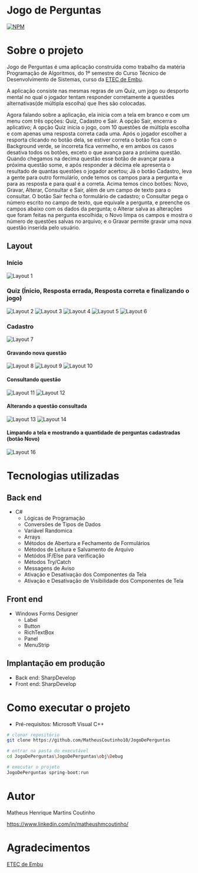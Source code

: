 # Jogo de Perguntas
[![NPM](https://img.shields.io/npm/l/react)](https://github.com/MatheusCoutinho10/JogoDePerguntas/blob/master/LICENSE) 

# Sobre o projeto

Jogo de Perguntas é uma aplicação construída como trabalho da matéria Programação de Algoritmos, do 1º semestre do Curso Técnico de Desenvolvimento de Sistemas, curso da [ETEC de Embu](https://www.etecdeembu.com.br/ "Site da ETEC de Embu").

A aplicação consiste nas mesmas regras de um Quiz, um jogo ou desporto mental no qual o jogador tentam responder corretamente a questões alternativas(de múltipla escolha) que lhes são colocadas.

Agora falando sobre a aplicação, ela inicia com a tela em branco e com um menu com três opções: Quiz, Cadastro e Sair. A opção Sair, encerra o aplicativo; A opção Quiz inicia o jogo, com 10 questões de múltipla escolha e com apenas uma resposta correta cada uma. Após o jogador escolher a resporta clicando no botão dela, se estiver correta o botão fica com o Background verde, se incorreta fica vermelho, e em ambos os casos desativa todos os botões, exceto o que avança para a próxima questão. Quando chegamos na decima questão esse botão de avançar para a próxima questão some, e após responder a décima ele apresenta o resultado de quantas questões o jogador acertou; Já o botão Cadastro, leva a gente para outro formulário, onde temos os campos para a pergunta e para as resposta e para qual é a correta. Acima temos cinco botôes: Novo, Gravar, Alterar, Consultar e Sair, além de um campo de texto para o consultar. O botão Sair fecha o formulário de cadastro; o Consultar pega o número escrito no campo de texto, que equivale a pergunta, e preenche os campos abaixo com os dados da pergunta; o Alterar salva as alterações que foram feitas na pergunta escolhida; o Novo limpa os campos e mostra o número de questões salvas no arquivo; e o Gravar permite gravar uma nova questão inserida pelo usuário.

## Layout
### Início
![Layout 1](https://github.com/MatheusCoutinho10/JogoDePerguntas/blob/master/Assets/JogoDePerguntas01.JPG)

### Quiz (Ínicio, Resposta errada, Resposta correta e finalizando o jogo)
![Layout 2](https://github.com/MatheusCoutinho10/JogoDePerguntas/blob/master/Assets/JogoDePerguntas02.JPG) ![Layout 3](https://github.com/MatheusCoutinho10/JogoDePerguntas/blob/master/Assets/JogoDePerguntas03.JPG) ![Layout 4](https://github.com/MatheusCoutinho10/JogoDePerguntas/blob/master/Assets/JogoDePerguntas04.JPG) ![Layout 5](https://github.com/MatheusCoutinho10/JogoDePerguntas/blob/master/Assets/JogoDePerguntas05.JPG) ![Layout 6](https://github.com/MatheusCoutinho10/JogoDePerguntas/blob/master/Assets/JogoDePerguntas06.JPG)

### Cadastro
![Layout 7](https://github.com/MatheusCoutinho10/JogoDePerguntas/blob/master/Assets/JogoDePerguntas07.JPG)

#### Gravando nova questão
![Layout 8](https://github.com/MatheusCoutinho10/JogoDePerguntas/blob/master/Assets/JogoDePerguntas08.JPG) ![Layout 9](https://github.com/MatheusCoutinho10/JogoDePerguntas/blob/master/Assets/JogoDePerguntas09.JPG) ![Layout 10](https://github.com/MatheusCoutinho10/JogoDePerguntas/blob/master/Assets/JogoDePerguntas10.JPG)

#### Consultando questão
![Layout 11](https://github.com/MatheusCoutinho10/JogoDePerguntas/blob/master/Assets/JogoDePerguntas11.JPG) ![Layout 12](https://github.com/MatheusCoutinho10/JogoDePerguntas/blob/master/Assets/JogoDePerguntas12.JPG)

#### Alterando a questão consultada
![Layout 13](https://github.com/MatheusCoutinho10/JogoDePerguntas/blob/master/Assets/JogoDePerguntas13.JPG) ![Layout 14](https://github.com/MatheusCoutinho10/JogoDePerguntas/blob/master/Assets/JogoDePerguntas14.JPG)

#### Limpando a tela e mostrando a quantidade de perguntas cadastradas (botão Novo)
![Layout 16](https://github.com/MatheusCoutinho10/JogoDePerguntas/blob/master/Assets/JogoDePerguntas16.JPG)

# Tecnologias utilizadas
## Back end
- C#
  - Lógicas de Programação
  - Conversões de Tipos de Dados
  - Variável Randomica
  - Arrays
  - Métodos de Abertura e Fechamento de Formulários
  - Métodos de Leitura e Salvamento de Arquivo
  - Metódos IF/Else para verificação
  - Métodos Try/Catch
  - Messagens de Aviso
  - Ativação e Desativação dos Componentes da Tela
  - Ativação e Desativação de Visibilidade dos Componentes de Tela
## Front end
- Windows Forms Designer
  - Label
  - Button
  - RichTextBox
  - Panel
  - MenuStrip
## Implantação em produção
- Back end: SharpDevelop
- Front end: SharpDevelop

# Como executar o projeto

- Pré-requisitos: Microsoft Visual C++

```bash
# clonar repositório
git clone https://github.com/MatheusCoutinho10/JogoDePerguntas

# entrar na pasta do executável
cd JogoDePerguntas\JogoDePerguntas\obj\Debug

# executar o projeto
JogoDePerguntas spring-boot:run
```

# Autor

Matheus Henrique Martins Coutinho

https://www.linkedin.com/in/matheushmcoutinho/

# Agradecimentos

[ETEC de Embu](https://www.etecdeembu.com.br/ "Site da ETEC de Embu")
